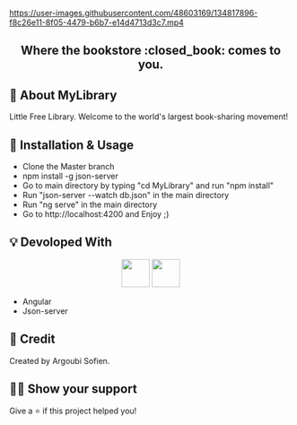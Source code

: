 <!-- Logo -->



 https://user-images.githubusercontent.com/48603169/134817896-f8c26e11-8f05-4479-b6b7-e14d4713d3c7.mp4




<!-- Name -->

<h2 align="center" >
  Where the bookstore :closed_book: comes to you.
</h2>

<!-- Badges -->
<p align="center">
  
</p>


## :mega: About MyLibrary

Little Free Library. Welcome to the world's largest book-sharing movement!


## :wrench: Installation & Usage

- Clone the Master branch
- npm install -g json-server
- Go to main directory by typing "cd MyLibrary" and run "npm install"
- Run "json-server --watch db.json" in the main directory
- Run "ng serve" in the main directory
- Go to http://localhost:4200 and Enjoy ;)

## :bulb: Devoloped With 

<p align="center">
  <img height="50" src="https://cdn.icon-icons.com/icons2/2699/PNG/512/angular_logo_icon_169598.png" />
  <img height="50" src="https://cms-assets.tutsplus.com/uploads/users/34/posts/27871/preview_image/json.jpg" />
 
</p>

- Angular
- Json-server 



## :pencil: Credit

Created by Argoubi Sofien.



## :man_astronaut: Show your support

Give a ⭐️ if this project helped you!



